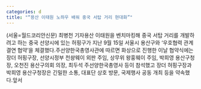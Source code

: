 ```yaml
---
categories: d
title: "“용산 이태원 노하우 배워 중국 서탑 거리 현대화”"
---
```

(서울=월드코리안신문) 최병천 기자용산 이태원을 벤치마킹해 중국 서탑 거리를 개발하려고 하는 중국 선양시에 있는 허핑구가 지난 9월 15일 서울시 용산구와 &lsquo;우호협력 관계 결연 협약&rsquo;을 체결했다.주선양한국총영사관에 따르면 화상으로 진행한 이날 협약식에는 장더 허핑구장, 선양시정부 천솽웨이 외판 주임, 상무위 왕훙웨이 주임, 박희영 용산구청장, 오천진 용산구의회 의장, 최두석 주선양한국총영사 등이 참석했고 장더 허핑구장과 박희영 용산구청장은 긴밀한 소통, 대표단 상호 방문, 국제행사 공동 개최 등을 약속했다.앞서